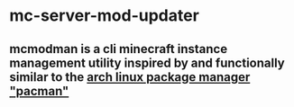 # mc-server-mod-updater

## mcmodman is a cli minecraft instance management utility inspired by and functionally similar to the [arch linux package manager "pacman"](https://wiki.archlinux.org/title/Pacman)